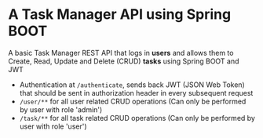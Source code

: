 # A Task Manager API using Spring BOOT 

A basic Task Manager REST API that logs in **users** and allows them to Create, Read, Update and Delete (CRUD) **tasks** using Spring BOOT and JWT

* Authentication at `/authenticate`, sends back JWT (JSON Web Token) that should be sent in authorization header in every subsequent request
* `/user/**` for all user related CRUD operations (Can only be performed by user with role 'admin')
* `/task/**` for all task related CRUD operations (Can only be performed by user with role 'user')

